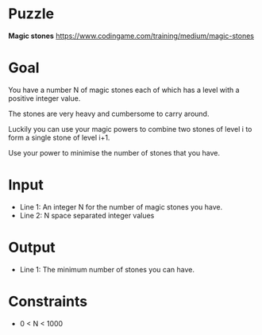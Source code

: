 # Puzzle
**Magic stones** https://www.codingame.com/training/medium/magic-stones

# Goal
You have a number N of magic stones each of which has a level with a positive integer value.

The stones are very heavy and cumbersome to carry around.

Luckily you can use your magic powers to combine two stones of level i to form a single stone of level i+1.

Use your power to minimise the number of stones that you have.

# Input
* Line 1: An integer N for the number of magic stones you have.
* Line 2: N space separated integer values

# Output
* Line 1: The minimum number of stones you can have.

# Constraints
* 0 < N < 1000
